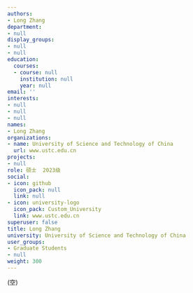 ```yaml
---
authors:
- Long Zhang
department:
- null
display_groups:
- null
- null
education:
  courses:
  - course: null
    institution: null
    year: null
email: ''
interests:
- null
- null
- null
names:
- Long Zhang
organizations:
- name: University of Science and Technology of China
  url: www.ustc.edu.cn
projects:
- null
role: 硕士  2023级
social:
- icon: github
  icon_pack: null
  link: null
- icon: university-logo
  icon_pack: Custom_University
  link: www.ustc.edu.cn
superuser: false
title: Long Zhang
university: University of Science and Technology of China
user_groups:
- Graduate Students
- null
weight: 300
---
```


(空)
